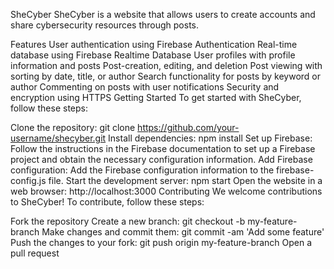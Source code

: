SheCyber
SheCyber is a website that allows users to create accounts and share cybersecurity resources through posts.

Features
User authentication using Firebase Authentication
Real-time database using Firebase Realtime Database
User profiles with profile information and posts
Post-creation, editing, and deletion
Post viewing with sorting by date, title, or author
Search functionality for posts by keyword or author
Commenting on posts with user notifications
Security and encryption using HTTPS
Getting Started
To get started with SheCyber, follow these steps:

Clone the repository: git clone https://github.com/your-username/shecyber.git
Install dependencies: npm install
Set up Firebase: Follow the instructions in the Firebase documentation to set up a Firebase project and obtain the necessary configuration information.
Add Firebase configuration: Add the Firebase configuration information to the firebase-config.js file.
Start the development server: npm start
Open the website in a web browser: http://localhost:3000
Contributing
We welcome contributions to SheCyber! To contribute, follow these steps:

Fork the repository
Create a new branch: git checkout -b my-feature-branch
Make changes and commit them: git commit -am 'Add some feature'
Push the changes to your fork: git push origin my-feature-branch
Open a pull request

